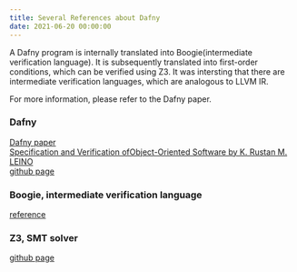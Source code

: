 ```yaml
---
title: Several References about Dafny
date: 2021-06-20 00:00:00
---
```


A Dafny program is internally translated into Boogie(intermediate verification language). It is subsequently translated into first-order conditions, which can be verified using Z3. It was intersting that there are intermediate verification languages, which are analogous to LLVM IR.

For more information, please refer to the Dafny paper.  
  

### Dafny  
[Dafny paper](https://www.microsoft.com/en-us/research/wp-content/uploads/2016/12/krml203.pdf)  
[Specification and Verification ofObject-Oriented Software by K. Rustan M. LEINO](https://www.microsoft.com/en-us/research/wp-content/uploads/2016/12/krml190.pdf)  
[github page](https://github.com/dafny-lang/dafny)  


### Boogie, intermediate verification language  
[reference](https://boogie-docs.readthedocs.io/en/latest/)  

### Z3, SMT solver  
[github page](https://github.com/Z3Prover/z3)  




